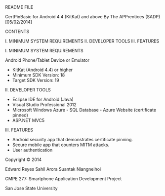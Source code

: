 README FILE

CertPinBasic for Android 4.4 (KitKat) and above
By The APPrentices (SADP)
[05/02/2014]

CONTENTS

I.	MINIMUM SYSTEM REQUIREMENTS
II.	DEVELOPER TOOLS
III.	FEATURES



I. MINIMUM SYSTEM REQUIREMENTS 

Android Phone/Tablet Device or Emulator
* KitKat (Android 4.4) or higher
* Minimum SDK Version: 18
* Target SDK Version: 19

II. DEVELOPER TOOLS

* Eclipse IDE for Android (Java) 
* Visual Studio Professional 2012
* Microsoft Windows Azure - SQL Database
			  - Azure Website (certificate pinned)
* ASP.NET MVC5

III. FEATURES

* Android security app that demonstrates certificate pinning.
* Secure mobile app that counters MITM attacks.
* User authentication


Copyright © 2014 

Edward Reyes
Sahil Arora
Suantak Niangneihoi

CMPE 277: Smartphone Application Development
Project

San Jose State University 


